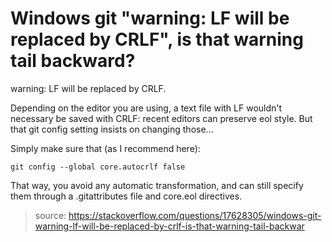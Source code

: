 # Windows git "warning: LF will be replaced by CRLF", is that warning tail backward?
warning: LF will be replaced by CRLF.

Depending on the editor you are using, a text file with LF wouldn't necessary be saved with CRLF: recent editors can preserve eol style. But that git config setting insists on changing those...

Simply make sure that (as I recommend here):

```
git config --global core.autocrlf false
```
That way, you avoid any automatic transformation, and can still specify them through a .gitattributes file and core.eol directives.
>source: https://stackoverflow.com/questions/17628305/windows-git-warning-lf-will-be-replaced-by-crlf-is-that-warning-tail-backwar

#
